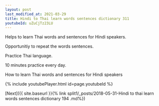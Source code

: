 ```yaml
---
layout: post
last_modified_at: 2021-03-29
title: Hindi to Thai learn words sentences dictionary 311 
youtubeId: uZuCjTz23LU
---
```

 
 
Helps to learn Thai words and sentences for Hindi speakers.

Opportunitiy to repeat the words sentences. 

Practice Thai language. 
 
10 minutes practice every day. 
 
How to learn Thai words and sentences for Hindi speakers 
 
{% include youtubePlayer.html id=page.youtubeId %}
 
 
[Next]({{ site.baseurl }}{% link  split1/_posts/2018-05-31-Hindi to thai learn words sentences dictionary 194 .md%})
 
